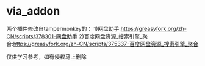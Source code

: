# via_addon
两个插件修改自tampermonkey的：
1)网盘助手:https://greasyfork.org/zh-CN/scripts/378301-网盘助手
2)百度网盘资源_搜索引擎_聚合:https://greasyfork.org/zh-CN/scripts/375337-百度网盘资源_搜索引擎_聚合

仅供学习参考，如有侵权马上删除
